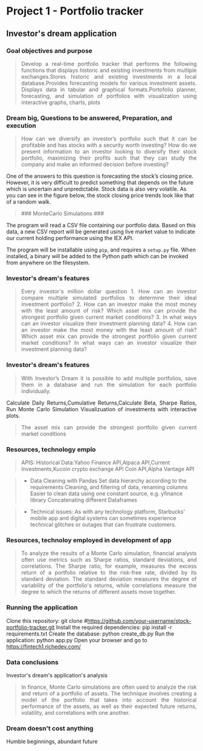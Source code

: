 # Project 1 - Portfolio tracker

## Investor's dream application

### Goal objectives and purpose
> <p align="justify"> Develop a real-time portfolio tracker that performs the following functions that displays historic and existing investments from multiple exchanges.Stores historic and existing investments in a local database.Provides forecasting models for various investment assets. Displays data in tabular and graphical formats.Portofolio planner, forecasting, and simulation of portfolios with visualization using interactive graphs, charts, plots  </p>
> 
### Dream big, Questions to be answered, Preparation, and execution

> <p align="justify"> How can we diversify an investor’s portfolio such that it can be profitable and has stocks with a security worth investing? How do we present information to an investor looking to diversify their stock portfolio, maximizing their profits such that they can study the company and make an informed decision before investing?
One of the answers to this question is forecasting the stock’s closing price. However, it is very difficult to predict something that depends on the future which is uncertain and unpredictable. Stock data is also very volatile. As you can see in the figure below, the stock closing price trends look like that of a random walk. </p>
>  
> <p align="justify"> ### MonteCarlo Simulations ###
The program will read a CSV file containing our portfolio data. Based on this
data, a new CSV report will be generated using live market value to indicate
our current holding performance using the IEX API.

The program will be installable using `pip`, and requires a `setup.py`
file. When installed, a binary will be added to the Python path which can be
invoked from anywhere on the filesystem.</p>

### Investor's dream's features ###
> <p align="justify"> Every investor's million dollar question
> 1. How can an investor compare multiple simulated portfolios to determine their ideal investment portfolio?
> 2. How can an investor make the most money with the least amount of risk? Which asset mix can provide the strongest portfolio given current market conditions?
> 3. In what ways can an investor visualize their investment planning data?
> 4. How can an investor make the most money with the least amount of risk? Which asset mix can provide the strongest portfolio given current market conditions? In what ways can an investor visualize their investment planning data?

### Investor's dream's features ###
> <p align="justify"> With Investor’s Dream it is possible to add multiple portfolios, save them in a database and run the simulation for each portfolio individually.

<p align="justify"> Calculate Daily Returns,Cumulative Returns,Calculate Beta, Sharpe Ratios, Run Monte Carlo Simulation Visualizuation of investments with interactive plots.
 
> <p align="justify"> The asset mix can provide the strongest portfolio given current market conditions

### Resources, technology emplo ###

<p align="justify"> 

> APIS: Historical Data:Yahoo Finance API,Alpaca API,Current Investments,Kucoin crypto exchange API 
Coin API,Alpha Vantage API   

> - Data Cleaning with Pandas Set data hierarchy according to the requirements
Cleaning, and filtering of data, renaming columns
Easier to clean data using one constant source, e.g. yfinance library
Concatenating different Dataframes

> - Technical issues: As with any technology platform, Starbucks' mobile app and digital systems can sometimes experience technical glitches or outages that can frustrate customers.
> 

### Resources, technoloy employed in development of app  ###

> <p align="justify"> To analyze the results of a Monte Carlo simulation, financial analysts often use metrics such as Sharpe ratios, standard deviations, and correlations. The Sharpe ratio, for example, measures the excess return of a portfolio relative to the risk-free rate, divided by its standard deviation. The standard deviation measures the degree of variability of the portfolio's returns, while correlations measure the degree to which the returns of different assets move together.

### Running the application ###

Clone this repository: git clone #https://github.com/your-username/stock-portfolio-tracker.git
Install the required dependencies: pip install -r requirements.txt
Create the database: python create_db.py
Run the application: python app.py
Open your browser and go to https://fintech1.richedev.com/

### Data conclusions  ###
Investor's dream's application's analysis
> <p align="justify"> In finance, Monte Carlo simulations are often used to analyze the risk and return of a portfolio of assets. The technique involves creating a model of the portfolio that takes into account the historical performance of the assets, as well as their expected future returns, volatility, and correlations with one another.

### Dream doesn't cost anything ###
Humble beginnings, abundant future
> <p align="justify"> 


